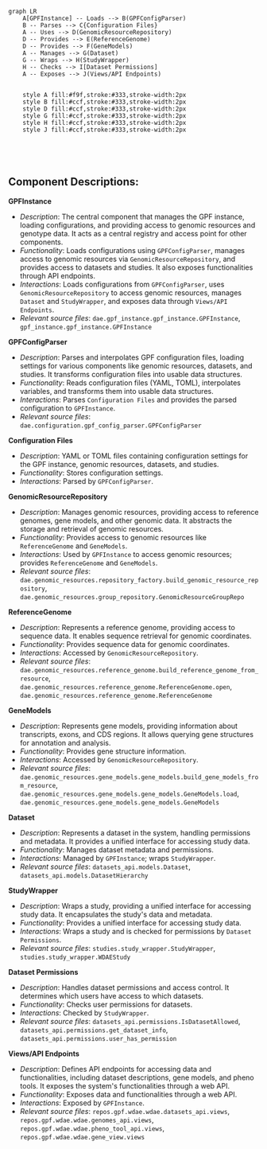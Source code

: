 ```mermaid
graph LR
    A[GPFInstance] -- Loads --> B(GPFConfigParser)
    B -- Parses --> C{Configuration Files}
    A -- Uses --> D(GenomicResourceRepository)
    D -- Provides --> E(ReferenceGenome)
    D -- Provides --> F(GeneModels)
    A -- Manages --> G(Dataset)
    G -- Wraps --> H(StudyWrapper)
    H -- Checks --> I[Dataset Permissions]
    A -- Exposes --> J(Views/API Endpoints)


    style A fill:#f9f,stroke:#333,stroke-width:2px
    style B fill:#ccf,stroke:#333,stroke-width:2px
    style D fill:#ccf,stroke:#333,stroke-width:2px
    style G fill:#ccf,stroke:#333,stroke-width:2px
    style H fill:#ccf,stroke:#333,stroke-width:2px
    style J fill:#ccf,stroke:#333,stroke-width:2px





```

## Component Descriptions:

**GPFInstance**
- *Description*: The central component that manages the GPF instance, loading configurations, and providing access to genomic resources and genotype data. It acts as a central registry and access point for other components.
- *Functionality*: Loads configurations using `GPFConfigParser`, manages access to genomic resources via `GenomicResourceRepository`, and provides access to datasets and studies. It also exposes functionalities through API endpoints.
- *Interactions*: Loads configurations from `GPFConfigParser`, uses `GenomicResourceRepository` to access genomic resources, manages `Dataset` and `StudyWrapper`, and exposes data through `Views/API Endpoints`.
- *Relevant source files*: `dae.gpf_instance.gpf_instance.GPFInstance`, `gpf_instance.gpf_instance.GPFInstance`

**GPFConfigParser**
- *Description*: Parses and interpolates GPF configuration files, loading settings for various components like genomic resources, datasets, and studies. It transforms configuration files into usable data structures.
- *Functionality*: Reads configuration files (YAML, TOML), interpolates variables, and transforms them into usable data structures.
- *Interactions*: Parses `Configuration Files` and provides the parsed configuration to `GPFInstance`.
- *Relevant source files*: `dae.configuration.gpf_config_parser.GPFConfigParser`

**Configuration Files**
- *Description*: YAML or TOML files containing configuration settings for the GPF instance, genomic resources, datasets, and studies.
- *Functionality*: Stores configuration settings.
- *Interactions*: Parsed by `GPFConfigParser`.

**GenomicResourceRepository**
- *Description*: Manages genomic resources, providing access to reference genomes, gene models, and other genomic data. It abstracts the storage and retrieval of genomic resources.
- *Functionality*: Provides access to genomic resources like `ReferenceGenome` and `GeneModels`.
- *Interactions*: Used by `GPFInstance` to access genomic resources; provides `ReferenceGenome` and `GeneModels`.
- *Relevant source files*: `dae.genomic_resources.repository_factory.build_genomic_resource_repository`, `dae.genomic_resources.group_repository.GenomicResourceGroupRepo`

**ReferenceGenome**
- *Description*: Represents a reference genome, providing access to sequence data. It enables sequence retrieval for genomic coordinates.
- *Functionality*: Provides sequence data for genomic coordinates.
- *Interactions*: Accessed by `GenomicResourceRepository`.
- *Relevant source files*: `dae.genomic_resources.reference_genome.build_reference_genome_from_resource`, `dae.genomic_resources.reference_genome.ReferenceGenome.open`, `dae.genomic_resources.reference_genome.ReferenceGenome`

**GeneModels**
- *Description*: Represents gene models, providing information about transcripts, exons, and CDS regions. It allows querying gene structures for annotation and analysis.
- *Functionality*: Provides gene structure information.
- *Interactions*: Accessed by `GenomicResourceRepository`.
- *Relevant source files*: `dae.genomic_resources.gene_models.gene_models.build_gene_models_from_resource`, `dae.genomic_resources.gene_models.gene_models.GeneModels.load`, `dae.genomic_resources.gene_models.gene_models.GeneModels`

**Dataset**
- *Description*: Represents a dataset in the system, handling permissions and metadata. It provides a unified interface for accessing study data.
- *Functionality*: Manages dataset metadata and permissions.
- *Interactions*: Managed by `GPFInstance`; wraps `StudyWrapper`.
- *Relevant source files*: `datasets_api.models.Dataset`, `datasets_api.models.DatasetHierarchy`

**StudyWrapper**
- *Description*: Wraps a study, providing a unified interface for accessing study data. It encapsulates the study's data and metadata.
- *Functionality*: Provides a unified interface for accessing study data.
- *Interactions*: Wraps a study and is checked for permissions by `Dataset Permissions`.
- *Relevant source files*: `studies.study_wrapper.StudyWrapper`, `studies.study_wrapper.WDAEStudy`

**Dataset Permissions**
- *Description*: Handles dataset permissions and access control. It determines which users have access to which datasets.
- *Functionality*: Checks user permissions for datasets.
- *Interactions*: Checked by `StudyWrapper`.
- *Relevant source files*: `datasets_api.permissions.IsDatasetAllowed`, `datasets_api.permissions.get_dataset_info`, `datasets_api.permissions.user_has_permission`

**Views/API Endpoints**
- *Description*: Defines API endpoints for accessing data and functionalities, including dataset descriptions, gene models, and pheno tools. It exposes the system's functionalities through a web API.
- *Functionality*: Exposes data and functionalities through a web API.
- *Interactions*: Exposed by `GPFInstance`.
- *Relevant source files*: `repos.gpf.wdae.wdae.datasets_api.views`, `repos.gpf.wdae.wdae.genomes_api.views`, `repos.gpf.wdae.wdae.pheno_tool_api.views`, `repos.gpf.wdae.wdae.gene_view.views`